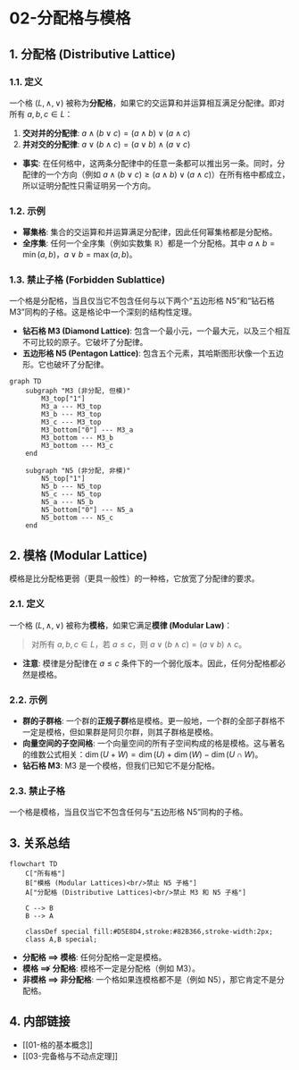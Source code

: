 # 02-分配格与模格

## 1. 分配格 (Distributive Lattice)

### 1.1. 定义

一个格 $(L, \land, \lor)$ 被称为**分配格**，如果它的交运算和并运算相互满足分配律。即对所有 $a, b, c \in L$：

1. **交对并的分配律**: $a \land (b \lor c) = (a \land b) \lor (a \land c)$
2. **并对交的分配律**: $a \lor (b \land c) = (a \lor b) \land (a \lor c)$

- **事实**: 在任何格中，这两条分配律中的任意一条都可以推出另一条。同时，分配律的一个方向（例如 $a \land (b \lor c) \ge (a \land b) \lor (a \land c)$）在所有格中都成立，所以证明分配性只需证明另一个方向。

### 1.2. 示例

- **幂集格**: 集合的交运算和并运算满足分配律，因此任何幂集格都是分配格。
- **全序集**: 任何一个全序集（例如实数集 $\mathbb{R}$）都是一个分配格。其中 $a \land b = \min(a, b)$，$a \lor b = \max(a, b)$。

### 1.3. 禁止子格 (Forbidden Sublattice)

一个格是分配格，当且仅当它不包含任何与以下两个“五边形格 N5”和“钻石格 M3”同构的子格。这是格论中一个深刻的结构性定理。

- **钻石格 M3 (Diamond Lattice)**: 包含一个最小元，一个最大元，以及三个相互不可比较的原子。它破坏了分配律。
- **五边形格 N5 (Pentagon Lattice)**: 包含五个元素，其哈斯图形状像一个五边形。它也破坏了分配律。

```mermaid
graph TD
    subgraph "M3 (非分配, 但模)"
        M3_top["1"]
        M3_a --- M3_top
        M3_b --- M3_top
        M3_c --- M3_top
        M3_bottom["0"] --- M3_a
        M3_bottom --- M3_b
        M3_bottom --- M3_c
    end

    subgraph "N5 (非分配, 非模)"
        N5_top["1"]
        N5_b --- N5_top
        N5_c --- N5_top
        N5_a --- N5_b
        N5_bottom["0"] --- N5_a
        N5_bottom --- N5_c
    end
```

## 2. 模格 (Modular Lattice)

模格是比分配格更弱（更具一般性）的一种格，它放宽了分配律的要求。

### 2.1. 定义

一个格 $(L, \land, \lor)$ 被称为**模格**，如果它满足**模律 (Modular Law)**：
> 对所有 $a, b, c \in L$，若 $a \le c$，则 $a \lor (b \land c) = (a \lor b) \land c$。

- **注意**: 模律是分配律在 $a \le c$ 条件下的一个弱化版本。因此，任何分配格都必然是模格。

### 2.2. 示例

- **群的子群格**: 一个群的**正规子群**格是模格。更一般地，一个群的全部子群格不一定是模格，但如果群是阿贝尔群，则其子群格是模格。
- **向量空间的子空间格**: 一个向量空间的所有子空间构成的格是模格。这与著名的维数公式相关：$\dim(U+W) = \dim(U) + \dim(W) - \dim(U \cap W)$。
- **钻石格 M3**: M3 是一个模格，但我们已知它不是分配格。

### 2.3. 禁止子格

一个格是模格，当且仅当它不包含任何与“五边形格 N5”同构的子格。

## 3. 关系总结

```mermaid
flowchart TD
    C["所有格"]
    B["模格 (Modular Lattices)<br/>禁止 N5 子格"]
    A["分配格 (Distributive Lattices)<br/>禁止 M3 和 N5 子格"]
    
    C --> B
    B --> A

    classDef special fill:#D5E8D4,stroke:#82B366,stroke-width:2px;
    class A,B special;
```

- **分配格 $\implies$ 模格**: 任何分配格一定是模格。
- **模格 $\not\implies$ 分配格**: 模格不一定是分配格（例如 M3）。
- **非模格 $\implies$ 非分配格**: 一个格如果连模格都不是（例如 N5），那它肯定不是分配格。

## 4. 内部链接

- [[01-格的基本概念]]
- [[03-完备格与不动点定理]]
